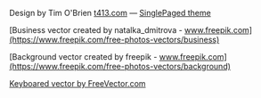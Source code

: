 

Design by Tim O'Brien [t413.com](http://t413.com/)
&mdash;
[SinglePaged theme](https://github.com/t413/SinglePaged)

[Business vector created by natalka_dmitrova - www.freepik.com](https://www.freepik.com/free-photos-vectors/business)

[Background vector created by freepik - www.freepik.com](https://www.freepik.com/free-photos-vectors/background)

[Keyboared vector by FreeVector.com](https://www.freevector.com/apple-products-vector)